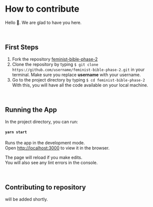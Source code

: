 # How to contribute
Hello 👋. We are glad to have you here. 

<br />

## First Steps
1. Fork the repository [feminist-bible-phase-2](https://github.com/girlscript/feminist-bible-phase-2)
2. Clone the repository by typing `$ git clone https://github.com/username/feminist-bible-phase-2.git` in your terminal. Make sure you replace __username__ with your username.
3. Go to the project directory by typing `$ cd feminist-bible-phase-2` <br />
With this, you will have all the code available on your local machine. 

<br />

## Running the App
In the project directory, you can run:

#### `yarn start`

Runs the app in the development mode.<br />
Open [http://localhost:3000](http://localhost:3000) to view it in the browser.

The page will reload if you make edits.<br />
You will also see any lint errors in the console.

<br />

## Contributing to repository
will be added shortly.